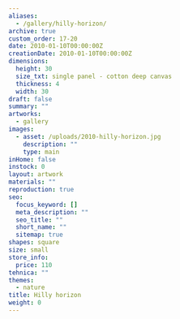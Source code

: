 ```yaml
---
aliases:
  - /gallery/hilly-horizon/
archive: true
custom_order: 17-20
date: 2010-01-10T00:00:00Z
creationDate: 2010-01-10T00:00:00Z
dimensions:
  height: 30
  size_txt: single panel - cotton deep canvas
  thickness: 4
  width: 30
draft: false
summary: ""
artworks:
  - gallery
images:
  - asset: /uploads/2010-hilly-horizon.jpg
    description: ""
    type: main
inHome: false
instock: 0
layout: artwork
materials: ""
reproduction: true
seo:
  focus_keyword: []
  meta_description: ""
  seo_title: ""
  short_name: ""
  sitemap: true
shapes: square
size: small
store_info:
  price: 110
tehnica: ""
themes:
  - nature
title: Hilly horizon
weight: 0
---
```

